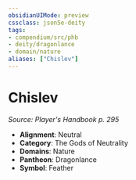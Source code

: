 ```yaml
---
obsidianUIMode: preview
cssclass: json5e-deity
tags:
- compendium/src/phb
- deity/dragonlance
- domain/nature
aliases: ["Chislev"]
---
```

# Chislev
*Source: Player's Handbook p. 295* 

- **Alignment**: Neutral
- **Category**: The Gods of Neutrality
- **Domains**: Nature
- **Pantheon**: Dragonlance
- **Symbol**: Feather